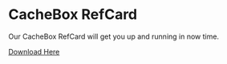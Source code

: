 # CacheBox RefCard

Our CacheBox RefCard will get you up and running in now time.

[Download Here](https://github.com/ColdBox/cbox-refcards/raw/master/CacheBox/CacheBox-Refcard.pdf)
